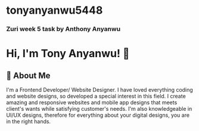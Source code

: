 # tonyanyanwu5448

### Zuri week 5 task by Anthony Anyanwu




# Hi, I'm Tony Anyanwu! 👋


## 🚀 About Me
I'm a Frontend Developer/ Website Designer. I have loved everything coding and website designs, so developed a special interest in this field. I create amazing and responsive websites and mobile app designs that meets client's wants while satisfying customer's needs. I'm also knowledgeable in UI/UX designs, therefore for everything about your digital designs, you are in the right hands.

